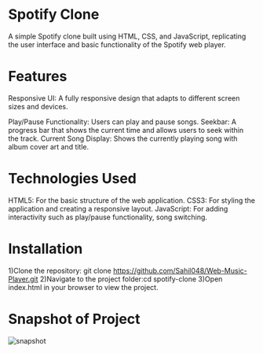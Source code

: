 # Spotify Clone
A simple Spotify clone built using HTML, CSS, and JavaScript, replicating the user interface and basic functionality of the Spotify web player.

# Features
Responsive UI: A fully responsive design that adapts to different screen sizes and devices.      

Play/Pause Functionality: Users can play and pause songs.
Seekbar: A progress bar that shows the current time and allows users to seek within the track.
Current Song Display: Shows the currently playing song with album cover art and title.

# Technologies Used
HTML5: For the basic structure of the web application.
CSS3: For styling the application and creating a responsive layout.
JavaScript: For adding interactivity such as play/pause functionality, song switching.

# Installation
1)Clone the repository: git clone https://github.com/Sahil048/Web-Music-Player.git
2)Navigate to the project folder:cd spotify-clone
3)Open index.html in your browser to view the project.

# Snapshot of Project
![snapshot](https://github.com/user-attachments/assets/6250a726-c719-406a-82f2-307ec3e600a5)

